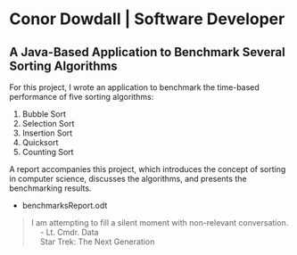 # Conor Dowdall | Software Developer

## A Java-Based Application to Benchmark Several Sorting Algorithms

For this project, I wrote an application to benchmark the time-based performance of five sorting algorithms:

1. Bubble Sort
2. Selection Sort
3. Insertion Sort
4. Quicksort
5. Counting Sort

A report accompanies this project, which introduces the concept of sorting in computer science, discusses the algorithms, and presents the benchmarking results.

- benchmarksReport.odt

> I am attempting to fill a silent moment with non-relevant conversation.  
> &nbsp;&nbsp;&nbsp;&nbsp;- Lt. Cmdr. Data  
> &nbsp;&nbsp;&nbsp;&nbsp;Star Trek: The Next Generation
 
